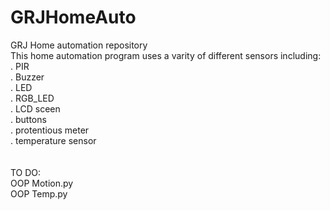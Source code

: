 # GRJHomeAuto
GRJ Home automation repository
<br /> This home automation program uses a varity of different sensors including:
<br />. PIR
<br />. Buzzer
<br />. LED
<br />. RGB_LED
<br />. LCD sceen
<br />. buttons
<br />. protentious meter
<br />. temperature sensor
<br />
<br />
<br /> TO DO:
<br /> OOP Motion.py
<br /> OOP Temp.py
